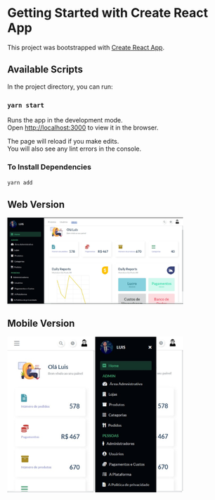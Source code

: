 # Getting Started with Create React App

This project was bootstrapped with [Create React App](https://github.com/facebook/create-react-app).

## Available Scripts

In the project directory, you can run:

### `yarn start`

Runs the app in the development mode.\
Open [http://localhost:3000](http://localhost:3000) to view it in the browser.

The page will reload if you make edits.\
You will also see any lint errors in the console.

### To Install Dependencies
 `yarn add`
 
  <h2>Web Version</h2>
  <img src="https://github.com/LuisFSanches/Admin-Dashboard/blob/master/src/assets/desktop.jpg" width="400px"/>

  <h2>Mobile Version</h2>
   <img src="https://github.com/LuisFSanches/Admin-Dashboard/blob/master/src/assets/mobile.jpg" width="400px"/>
